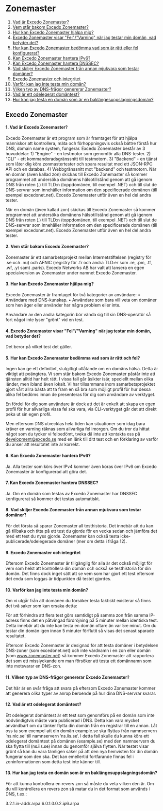 Zonemaster
==========

1. [Vad är Excedo Zonemaster?](#q1)
2. [Vem står bakom Excedo Zonemaster?](#q2)
3. [Hur kan Excedo Zonemaster hjälpa mig?](#q3)
4. [Excedo Zonemaster visar "Fel"/"Varning" när jag testar min domän, vad betyder det?](#q4)
5. [Hur kan Excedo Zonemaster bedömma vad som är rätt eller fel konfigurerat?](#q5)
6. [Kan Excedo Zonemaster hantera IPv6?](#q6)
7. [Kan Excedo Zonemaster hantera DNSSEC?](#q7)
8. [Vad skiljer Excedo Zonemaster från annan mjukvara som testar domäner?](#q8)
9. [Excedo Zonemaster och integritet](#q9)
10. [Varför kan jag inte testa min domän?](#q10)
11. [Vilken typ av DNS-frågor genererar Zonemaster?](#q11)
12. [Vad är ett odelegerat domäntest?](#q12)
13. [Hur kan jag testa en domän som är en baklängesuppslagningsdomän?](#q13)

Excedo Zonemaster
----------

#### 1. Vad är Excedo Zonemaster? <a name="q1"></a>

Excedo Zonemaster är ett program som är framtaget för att hjälpa människor att kontrollera, mäta och förhoppningsvis också bättre förstå hur DNS, domain name system, fungerar. Excedo Zonemaster består av 3 huvuddelar:
    1) "Engine" - en testmotor som genomför alla DNS-tester.
    2) "CLI" - ett kommandoradsgränssnitt till testmotorn.
    3) "Backend" - en tjänst som låter dig köra zonmastertester och spara resultat med ett JSON-RPC API och en databas.
    4) Webbgränssnitt mot "backend" och testmotorn.
När en domän (även kallad zon) skickas till Excedo Zonemaster så kommer programmet att undersöka domänens hälsotillstånd genom att gå igenom DNS från roten (.) till TLD:n (toppdomänen, till exempel .NET) och till slut de DNS-servrar som innehåller information om den specificerade domänen (till exempel excedonet.net). Excedo Zonemaster utför även en hel del andra tester.

När en domän (även kallad zon) skickas till Excedo Zonemaster så kommer programmet att undersöka domänens hälsotillstånd genom att gå igenom DNS från roten (.) till TLD:n (toppdomänen, till exempel .NET) och till slut de DNS-servrar som innehåller information om den specificerade domänen (till exempel excedonet.net). Excedo Zonemaster utför även en hel del andra tester.

#### 2. Vem står bakom Excedo Zonemaster? <a name="q2"></a>

Zonemaster är ett samarbetsprojekt mellan Internetstiftelsen (registry för .se och .nu) och AFNIC (registry för .fr och andra TLD:er som .re, .pm, .tf, .wf, .yt samt .paris). Excedo Networks AB har valt att lansera en egen specialversion av Zonemaster under namnet Excedo Zonemaster.

#### 3. Hur kan Excedo Zonemaster hjälpa mig? <a name="q3"></a>

Excedo Zonemaster är framtaget för två kategorier av användare:
    • Användare med DNS-kunskap.
    • Användare som bara vill veta om domäner som hen äger eller använder har några problem eller inte.

Användare av den andra kategorin bör vända sig till sin DNS-operatör så fort något inte lyser "grönt" vid en test.

#### 4. Excedo Zonemaster visar "Fel"/"Varning" när jag testar min domän, vad betyder det? <a name="q4"></a>

Det beror på vilket test det gäller.

#### 5. Hur kan Excedo Zonemaster bedömma vad som är rätt och fel? <a name="q5"></a>

Ingen kan ge ett definitivt, slutgiltigt utlåtande om en domäns hälsa. Detta är viktigt att poängtera. Vi som står bakom Excedo Zonemaster påstår inte att tjänsten alltid har helt rätt. I vissa fall går åsikter isär, speciellt mellan olika länder, men ibland även lokalt. Vi har tillsammans inom samarbetsprojektet gjort vårt allra bästa att ta fram en så bra som möjligt profil för hur dessa olika fel bedöms innan de presenteras för dig som användare av verktyget.

En fördel för dig som användare är dock att det är enkelt att skapa en egen profil för hur allvarliga vissa fel ska vara, via CLI-verktyget går det att direkt peka ut sin egen profil.

Men eftersom DNS utvecklas hela tiden kan situationer som idag bara kräver en varning räknas som allvarliga fel imorgon. Om du tror du hittat något som du tycker vi felbedömt, tveka då inte att kontakta oss på development@excedo.se med en länk till ditt test och en förklaring av varför du anser att resultatet inte är korrekt. 

#### 6. Kan Excedo Zonemaster hantera IPv6? <a name="q6"></a>

Ja. Alla tester som körs över IPv4 kommer även köras över IPv6 om Excedo Zonemaster är konfigurerad att göra det.

#### 7. Kan Excedo Zonemaster hantera DNSSEC? <a name="q7"></a>

Ja. Om en domän som testas av Excedo Zonemaster har DNSSEC konfigurerat så kommer det testas automatiskt.

#### 8. Vad skiljer Excedo Zonemaster från annan mjukvara som testar domäner? <a name="q8"></a>
För det första så sparar Zonemaster all testhistoria. Det innebär att du kan gå tillbaka och titta på ett test du gjorde för en vecka sedan och jämföra det med ett test du nyss gjorde.
Zonemaster kan också testa icke-publicerade/odelegerade domäner (mer om detta i fråga 12).

#### 9. Excedo Zonemaster och integritet <a name="q9"></a>

Eftersom Excedo Zonemaster är tillgänglig för alla är det också möjligt för vem som helst att kontrollera din domän och också se testhistoria för din domän. Det finns dock inget sätt att se vem som har gjort ett test eftersom det enda som loggas är tidpunkten då testet gjordes.

#### 10. Varför kan jag inte testa min domän? <a name="q10"></a>

Om vi utgår från att domänen du försöker testa faktiskt existerar så finns det två saker som kan orsaka detta:

För att förhindra att flera test görs samtidigt på samma zon från samma IP-adress finns det en påtvingad fördröjning på 5 minuter mellan identiska test. Detta innebär att du inte kan testa en domän oftare än var 5:e minut. Om du testar din domän igen innan 5 minuter förflutit så visas det senast sparade resultatet.

Eftersom Excedo Zonemaster är designad för att testa domäner i betydelsen DNS-zoner (som excedonet.net) och inte värdnamn i en zon eller domän (som www.zonemaster.net) så kommer Excedo Zonemaster att rapportera det som ett misslyckande om man försöker att testa ett domännamn som inte motsvarar en DNS-zon.

#### 11. Vilken typ av DNS-frågor genererar Excedo Zonemaster? <a name="q11"></a>

Det här är en svår fråga att svara på eftersom Excedo Zonemaster kommer att generera olika typer av anrop beroende på hur dina DNS-servrar svarar.

#### 12. Vad är ett odelegerat domäntest? <a name="q12"></a>

Ett odelegerat domäntest är ett test som genomförs på en domän som inte nödvändigtvis måste vara publicerad i DNS. Detta kan vara mycket användbart om du tänker flytta din domän från en registrar till en annan. Låt oss ta som exempel att din domän example.se ska flyttas från namnservern ’ns.nic.se’ till namnservern ’ns.iis.se’. I detta fall skulle du kunna köra ett odelegerat domäntest på domänen (example.se) med den namnservern du ska flytta till (ns.iis.se) innan du genomför själva flytten. När testet visar grönt så kan du vara tämligen säker på att den nya hemvisten för din domän fungerar som den ska. Det kan emellertid fortfarande finnas fel i zoninformationen som detta test inte känner till.

#### 13. Hur kan jag testa en domän som är en baklängesuppslagningsdomän? <a name="q13"></a>
För att kunna kontrollera en revers zon så måste du veta vilken den är. Om du vill kontrollera en revers zon så matar du in det format som används i DNS, t.ex.:

3.2.1.in-addr.arpa
6.0.1.0.0.2.ip6.arpa
